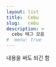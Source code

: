 ```yaml
---
layout: list
title:  Cebu
slug:   cebu
description: >
  cebu 태그 모음
#  menu: true
---
```


내용을 써도 되긴 함